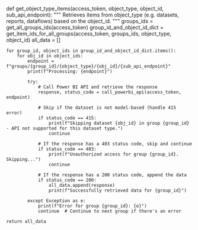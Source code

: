 def get_object_type_items(access_token, object_type, object_id, sub_api_endpoint):
    """
    Retrieves items from object_type (e.g. datasets, reports, dataflows) based on the object_id.
    """
    groups_ids = get_all_groups_ids(access_token)
    group_id_and_object_id_dict = get_item_ids_for_all_groups(access_token, groups_ids, object_type, object_id)
    all_data = []

    for group_id, object_ids in group_id_and_object_id_dict.items():
        for obj_id in object_ids:
            endpoint = f"groups/{group_id}/{object_type}/{obj_id}/{sub_api_endpoint}"
            print(f"Processing: {endpoint}")

            try:
                # Call Power BI API and retrieve the response
                response, status_code = call_powerbi_api(access_token, endpoint)
                
                # Skip if the dataset is not model-based (handle 415 error)
                if status_code == 415:
                    print(f"Skipping dataset {obj_id} in group {group_id} - API not supported for this dataset type.")
                    continue

                # If the response has a 403 status code, skip and continue
                if status_code == 403:
                    print(f"Unauthorized access for group {group_id}. Skipping...")
                    continue
                
                # If the response has a 200 status code, append the data
                if status_code == 200:
                    all_data.append(response)
                    print(f"Successfully retrieved data for {group_id}")

            except Exception as e:
                print(f"Error for group {group_id}: {e}")
                continue  # Continue to next group if there's an error

    return all_data